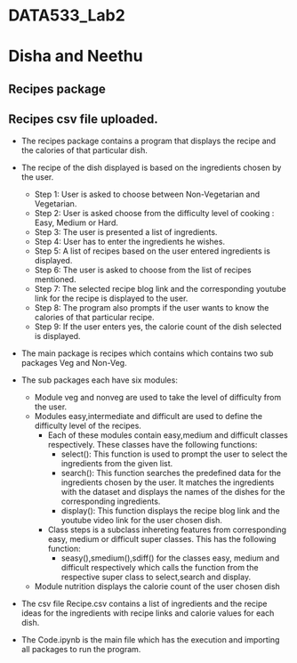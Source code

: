 # DATA533_Lab2
# Disha and Neethu
## Recipes package
## Recipes csv file uploaded.

* The recipes package contains a program that displays the recipe and the calories of that particular dish.
* The recipe of the dish displayed is based on the ingredients chosen by the user.
    * Step 1: User is asked to choose between Non-Vegetarian and Vegetarian.
    * Step 2: User is asked choose from the difficulty level of cooking : Easy, Medium or Hard.
    * Step 3: The user is presented a list of ingredients.
    * Step 4: User has to enter the ingredients he wishes.
    * Step 5: A list of recipes based on the user entered ingredients is displayed. 
    * Step 6: The user is asked to choose from the list of recipes mentioned.
    * Step 7: The selected recipe blog link and the corresponding youtube link for the recipe is displayed to the user.
    * Step 8: The program also prompts if the user wants to know the calories of that particular recipe.
    * Step 9: If the user enters yes, the calorie count of the dish selected is displayed.

* The main package is recipes which contains which contains two sub packages Veg and Non-Veg.
* The sub packages each have six modules:
    * Module veg and nonveg are used to take the level of difficulty from the user.
    * Modules easy,intermediate and difficult are used to define the difficulty level of the recipes.
        * Each of these modules contain easy,medium and difficult classes respectively. These classes have the following functions:
            * select(): This function is used to prompt the user to select the ingredients from the given list.
            * search(): This function searches the predefined data for the ingredients chosen by the user. It matches the ingredients with the dataset and displays the names of the dishes for the corresponding ingredients.
            * display(): This function displays the recipe blog link and the youtube video link for the user chosen dish.
        * Class steps is a subclass inhereting features from corresponding easy, medium or difficult super classes. This has the following function:
            * seasy(),smedium(),sdiff() for the classes easy, medium and difficult respectively which calls the function from the respective super class to select,search and display.
    * Module nutrition displays the calorie count of the user chosen dish
* The csv file Recipe.csv contains a list of ingredients and the recipe ideas for the ingredients with recipe links and calorie values for each dish.
* The Code.ipynb is the main file which has the execution and importing all packages to run the program.

